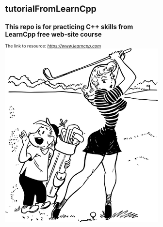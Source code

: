 # tutorialFromLearnCpp
## This repo is for practicing C++ skills from LearnCpp free web-site course
The link to resource: _https://www.learncpp.com_
<picture>
  <source media="(prefers-color-scheme: dark)" srcset="fore-dark.svg">
  <source media="(prefers-color-scheme: light)" srcset="fore-light.svg">
  <img alt="Shows an illustrated sun in light mode and a moon with stars in dark mode." src="fore-light.svg">
</picture>
